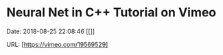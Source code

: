 # Neural Net in C++ Tutorial on Vimeo

Date: 2018-08-25 22:08:46
[[]]

URL: [https://vimeo.com/19569529]
